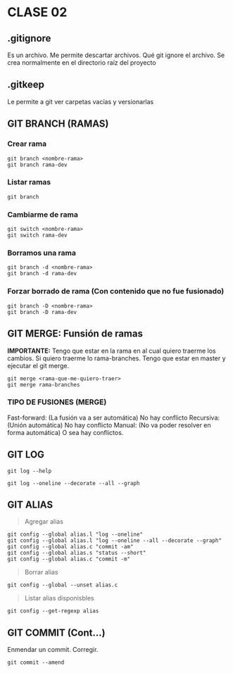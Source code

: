 # CLASE 02

## .gitignore
Es un archivo. Me permite descartar archivos. Qué git ignore el archivo.
Se crea normalmente en el directorio raíz del proyecto

## .gitkeep
Le permite a git ver carpetas vacías y versionarlas

## GIT BRANCH (RAMAS)

### Crear rama

    git branch <nombre-rama>
    git branch rama-dev
### Listar ramas

    git branch

### Cambiarme de rama

    git switch <nombre-rama>
    git switch rama-dev

### Borramos una rama

    git branch -d <nombre-rama>
    git branch -d rama-dev

### Forzar borrado de rama (Con contenido que no fue fusionado)

    git branch -D <nombre-rama>
    git branch -D rama-dev

## GIT MERGE: Funsión de ramas

**IMPORTANTE:** Tengo que estar en la rama en al cual quiero traerme los cambios. Si quiero traerme lo rama-branches. Tengo que estar en master y ejecutar el git merge.

    git merge <rama-que-me-quiero-traer>
    git merge rama-branches

### TIPO DE FUSIONES (MERGE)

Fast-forward: (La fusión va a ser automática) No hay conflicto
Recursiva: (Unión automática) No hay conflicto
Manual: (No va poder resolver en forma automática) O sea hay conflictos. 

## GIT LOG

    git log --help

    git log --oneline --decorate --all --graph

## GIT ALIAS

> Agregar alias

    git config --global alias.l "log --oneline"
    git config --global alias.l "log --oneline --all --decorate --graph"
    git config --global alias.c "commit -am"
    git config --global alias.s "status --short"
    git config --global alias.c "commit -m"

> Borrar alias

    git config --global --unset alias.c

> Listar alias disponisbles

    git config --get-regexp alias

## GIT COMMIT (Cont...)
Enmendar un commit. Corregir.

    git commit --amend